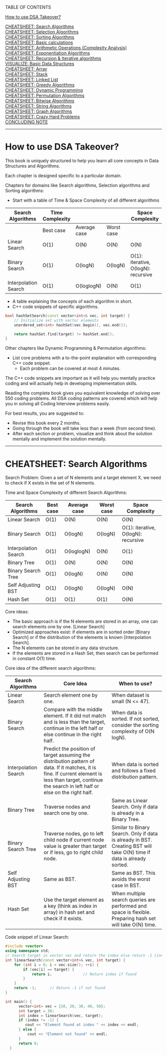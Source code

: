 TABLE OF CONTENTS

[How to use DSA Takeover?](#How-to-use-dsa-takeover)

[CHEATSHEET: Search Algorithms](#cheatsheet-search-algorithms)<br>
[CHEATSHEET: Selection Algorithms](#cheatsheet-_-algorithms)<br>
[CHEATSHEET: Sorting Algorithms](#cheatsheet-_-algorithms)<br>
[CHEATSHEET: Basic calculations](#cheatsheet-_-algorithms)<br>
[CHEATSHEET: Arithmetic Operations (Complexity Analysis)](#cheatsheet-_-algorithms)<br>
[CHEATSHEET: Exponentiation Algorithms](#cheatsheet-_-algorithms)<br>
[CHEATSHEET: Recursion & Iterative algorithms](#cheatsheet-_-algorithms)<br>
[VISUALIZE: Basic Data Structures](#cheatsheet-_-algorithms)<br>
[CHEATSHEET: Array](#cheatsheet-_-algorithms)<br>
[CHEATSHEET: Stack](#cheatsheet-_-algorithms)<br>
[CHEATSHEET: Linked List](#cheatsheet-_-algorithms)<br>
[CHEATSHEET: Greedy Algorithms](#cheatsheet-_-algorithms)<br>
[CHEATSHEET: Dynamic Programming](#cheatsheet-_-algorithms)<br>
[CHEATSHEET: Permutation Algorithms](#cheatsheet-_-algorithms)<br>
[CHEATSHEET: Bitwise Algorithms](#cheatsheet-_-algorithms)<br>
[CHEATSHEET: String Algorithms](#cheatsheet-_-algorithms)<br>
[CHEATSHEET: Graph Algorithms](#cheatsheet-_-algorithms)<br>
[CHEATSHEET: Crazy Hard Problems](#cheatsheet-_-algorithms)<br>
[CONCLUDING NOTE](#cheatsheet-_-algorithms)<br>

---

# How to use DSA Takeover?

This book is uniquely structured to help you learn all core concepts in Data Structures and Algorithms.  

Each chapter is designed specific to a particular domain.  

Chapters for domains like Search algorithms, Selection algorithms and Sorting algorithms:  
- Start with a table of Time & Space Complexity of all different algorithms  

| Search Algorithms   | Time Complexity              |                           |                | Space Complexity |  
|---------------------|------------------------------|---------------------------|----------------|------------------|  
|                     | Best case                   | Average case             | Worst case     |                  |  
| Linear Search       | O(1)                        | O(N)                     | O(N)           | O(N)             |  
| Binary Search       | O(1)                        | O(logN)                  | O(logN)        | O(1): iterative, O(logN): recursive|  
| Interpolation Search| O(1)                        | O(loglogN)               | O(N)           | O(1)             |  

- A table explaining the concepts of each algorithm in short.  
- C++ code snippets of specific algorithms.

```cpp
bool hashSetSearch(const vector<int>& vec, int target) {
    // Initialize set with vector elements
    unordered_set<int> hashSet(vec.begin(), vec.end());

    return hashSet.find(target) != hashSet.end();
}
```

Other chapters like Dynamic Programming & Permutation algorithms:  
- List core problems with a to-the-point explanation with corresponding C++ code snippet.  
    - Each problem can be covered at most 4 minutes.  

The C++ code snippets are important as it will help you mentally practice coding and will actually help in developing implementation skills.  

Reading the complete book gives you equivalent knowledge of solving over 550 coding problems. All DSA coding patterns are covered which will help you in solving all Coding Interview problems easily.  

For best results, you are suggested to:  
- Revise this book every 2 months.  
- Going through the book will take less than a week (from second time).  
- After each section or problem, visualize and think about the solution mentally and implement the solution mentally.  

---

# CHEATSHEET: Search Algorithms

Search Problem: Given a set of N elements and a target element X, we need to check if X exists in the set of N elements.

Time and Space Complexity of different Search Algorithms:

| Search Algorithms       | Best case | Average case | Worst case | Space Complexity           |  
|-------------------------|-----------|--------------|------------|----------------------------|  
| Linear Search           | O(1)      | O(N)         | O(N)       | O(N)                       |  
| Binary Search           | O(1)      | O(logN)      | O(logN)    | O(1): iterative, O(logN): recursive |  
| Interpolation Search    | O(1)      | O(loglogN)   | O(N)       | O(1)                       |  
| Binary Tree             | O(1)      | O(N)         | O(N)       | O(N)                       |  
| Binary Search Tree      | O(1)      | O(logN)      | O(N)       | O(N)                       |  
| Self Adjusting BST      | O(1)      | O(logN)      | O(logN)    | O(N)                       |  
| Hash Set                | O(1)      | O(1)         | O(1)       | O(N)                       |  

Core ideas:
- The basic approach is if the N elements are stored in an array, one can search elements one by one. [Linear Search]  
- Optimized approaches exist: if elements are in sorted order [Binary Search] or if the distribution of the elements is known [Interpolation Search].  
- The N elements can be stored in any data structure.  
- If the elements are stored in a Hash Set, then search can be performed in constant O(1) time.  

Core idea of the different search algorithms:

| Search Algorithms       | Core Idea                                                                                              | When to use?                                 |  
|-------------------------|-------------------------------------------------------------------------------------------------------|--------------------------------------------|  
| Linear Search           | Search element one by one.                                                                           | When dataset is small (N <= 47).           |  
| Binary Search           | Compare with the middle element. If it did not match and is less than the target, continue in the left half or else continue in the right half. | When data is sorted. If not sorted, consider the sorting complexity of O(N logN). |  
| Interpolation Search    | Predict the position of target assuming the distribution pattern of data. If it matches, it is  fine. If current element is less than target, continue the search in left half or else on the right half. | When data is sorted and follows a fixed distribution pattern. |
| Binary Tree             | Traverse nodes and search one by one.                                           | Same as Linear Search. Only if data is already in a Binary Tree.             |
| Binary Search Tree      | Traverse nodes, go to left child node if current node value is greater than target or if less, go to right child node. | Similar to Binary Search. Only if data is already in BST. Creating BST will take O(N) time if data is already sorted. |
| Self Adjusting BST      | Same as BST.                                                                                          | Same as BST. This avoids the worst case in BST.        |
| Hash Set                | Use the target element as a key (think as index in array) in hash set and check if it exists.         | When multiple search queries are performed and space is flexible. Preparing hash set will take O(N) time. |

Code snippet of Linear Search:

```cpp
#include <vector>
using namespace std;
// Search target in vector vec and return the index else return -1 (invalid index)
int linearSearch(const vector<int>& vec, int target) {
    for (int i = 0; i < vec.size(); ++i) {
        if (vec[i] == target) {
            return i;              // Return index if found
        }
    }
    return -1;      // Return -1 if not found
}

int main() {
      vector<int> vec = {10, 20, 30, 40, 50};
      int target = 30;
      int index = linearSearch(vec, target);
      if (index != -1) {
         cout << "Element found at index " << index << endl;
      } else {
          cout << "Element not found" << endl;
      }
      return 0;
  }

```
